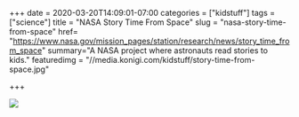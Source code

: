 +++
date = 2020-03-20T14:09:01-07:00
categories = ["kidstuff"]
tags = ["science"]
title = "NASA Story Time From Space"
slug = "nasa-story-time-from-space"
href= "https://www.nasa.gov/mission_pages/station/research/news/story_time_from_space"
summary="A NASA project where astronauts read stories to kids."
featuredimg = "//media.konigi.com/kidstuff/story-time-from-space.jpg"

+++

<img src="//media.konigi.com/kidstuff/story-time-from-space.jpg" />
